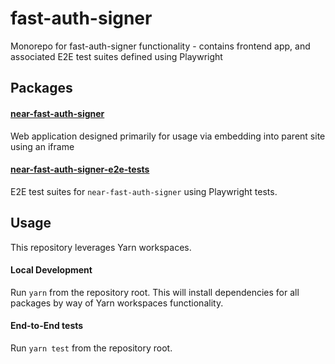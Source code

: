 # fast-auth-signer
Monorepo for fast-auth-signer functionality - contains frontend app, and associated E2E test suites defined using Playwright

## Packages
#### [near-fast-auth-signer](./packages/near-fast-auth-signer/README.md)
Web application designed primarily for usage via embedding into parent site using an iframe 
#### [near-fast-auth-signer-e2e-tests](./packages/near-fast-auth-signer-e2e-tests/README.md)
E2E test suites for `near-fast-auth-signer` using Playwright tests.

## Usage
This repository leverages Yarn workspaces.  

#### Local Development
Run `yarn` from the repository root. This will install dependencies for all packages by way of Yarn workspaces functionality.
#### End-to-End tests
Run `yarn test` from the repository root.
